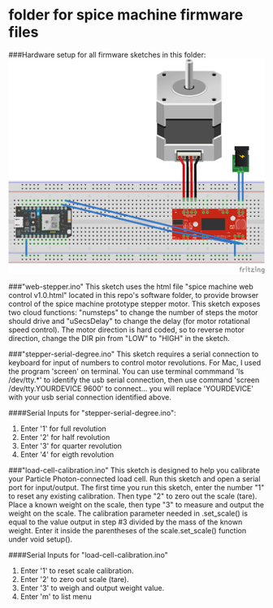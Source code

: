 # folder for spice machine firmware files

###Hardware setup for all firmware sketches in this folder:
![alt tage](https://github.com/jashtonSF/spice-machine/blob/master/firmware/Spice-stepper-serial-degree%20v1.0.jpg)

###"web-stepper.ino"
This sketch uses the html file "spice machine web control v1.0.html" located in this repo's software folder, to provide browser control of the spice machine prototype stepper motor. This sketch exposes two cloud functions: "numsteps" to change the number of steps the motor should drive and "uSecsDelay" to change the delay (for motor rotational speed control). The motor direction is hard coded, so to reverse motor direction, change the DIR pin from "LOW" to "HIGH" in the sketch.

###"stepper-serial-degree.ino"
This sketch requires a serial connection to keyboard for input of numbers to control motor revolutions. For Mac, I used the program 'screen' on terminal. You can use terminal commmand 'ls /dev/tty.*' to identify the usb serial connection, then use command 'screen /dev/tty.YOURDEVICE 9600' to connect... you will replace 'YOURDEVICE' with your usb serial connection identified above.

####Serial Inputs for "stepper-serial-degree.ino":
1. Enter '1' for full revolution
2. Enter '2' for half revolution
3. Enter '3' for quarter revolution
4. Enter '4' for eigth revolution

###"load-cell-calibration.ino"
 This sketch is designed to help you calibrate your Particle Photon-connected load cell. Run this sketch and open a serial port for input/output. The first time you run this sketch, enter the number "1" to reset any existing calibration. Then type "2" to zero out the scale (tare). Place a known weight on the scale, then type "3" to measure and output the weight on the scale. The calibration parameter needed in .set_scale() is equal to the value output in step #3 divided by the mass of the known weight. Enter it inside the parentheses of the scale.set_scale() function under void setup().
 
####Serial Inputs for "load-cell-calibration.ino"
1. Enter '1' to reset scale calibration.
2. Enter '2' to zero out scale (tare).
3. Enter '3' to weigh and output weight value.
4. Enter 'm' to list menu
